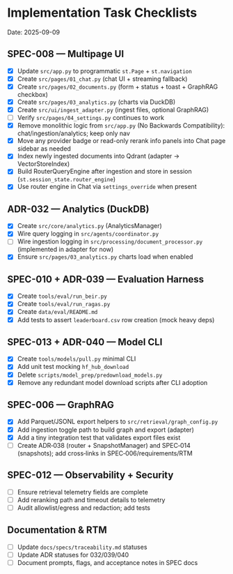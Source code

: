 # Implementation Task Checklists

Date: 2025-09-09

## SPEC-008 — Multipage UI

- [x] Update `src/app.py` to programmatic `st.Page` + `st.navigation`
- [x] Create `src/pages/01_chat.py` (chat UI + streaming fallback)
- [x] Create `src/pages/02_documents.py` (form + status + toast + GraphRAG checkbox)
- [x] Create `src/pages/03_analytics.py` (charts via DuckDB)
- [x] Create `src/ui/ingest_adapter.py` (ingest files, optional GraphRAG)
- [ ] Verify `src/pages/04_settings.py` continues to work
- [x] Remove monolithic logic from `src/app.py` (No Backwards Compatibility): chat/ingestion/analytics; keep only nav
- [x] Move any provider badge or read-only rerank info panels into Chat page sidebar as needed
- [x] Index newly ingested documents into Qdrant (adapter → VectorStoreIndex)
- [x] Build RouterQueryEngine after ingestion and store in session (`st.session_state.router_engine`)
- [x] Use router engine in Chat via `settings_override` when present

## ADR-032 — Analytics (DuckDB)

- [x] Create `src/core/analytics.py` (AnalyticsManager)
- [x] Wire query logging in `src/agents/coordinator.py`
- [ ] Wire ingestion logging in `src/processing/document_processor.py` (implemented in adapter for now)
- [x] Ensure `src/pages/03_analytics.py` charts load when enabled

## SPEC-010 + ADR-039 — Evaluation Harness

- [x] Create `tools/eval/run_beir.py`
- [x] Create `tools/eval/run_ragas.py`
- [x] Create `data/eval/README.md`
- [x] Add tests to assert `leaderboard.csv` row creation (mock heavy deps)

## SPEC-013 + ADR-040 — Model CLI

- [x] Create `tools/models/pull.py` minimal CLI
- [x] Add unit test mocking `hf_hub_download`
- [x] Delete `scripts/model_prep/predownload_models.py`
- [x] Remove any redundant model download scripts after CLI adoption

## SPEC-006 — GraphRAG

- [x] Add Parquet/JSONL export helpers to `src/retrieval/graph_config.py`
- [x] Add ingestion toggle path to build graph and export (adapter)
- [x] Add a tiny integration test that validates export files exist
- [ ] Create ADR‑038 (router + SnapshotManager) and SPEC‑014 (snapshots); add cross‑links in SPEC‑006/requirements/RTM

## SPEC-012 — Observability + Security

- [ ] Ensure retrieval telemetry fields are complete
- [ ] Add reranking path and timeout details to telemetry
- [ ] Audit allowlist/egress and redaction; add tests

## Documentation & RTM

- [ ] Update `docs/specs/traceability.md` statuses
- [ ] Update ADR statuses for 032/039/040
- [ ] Document prompts, flags, and acceptance notes in SPEC docs
